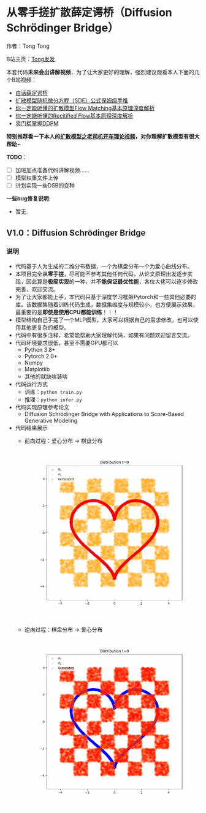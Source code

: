 # 从零手搓扩散薛定谔桥（Diffusion Schrödinger Bridge）

作者：Tong Tong 

B站主页：[Tong发发](https://space.bilibili.com/323109608)

本套代码**未来会出讲解视频**，为了让大家更好的理解，强烈建议观看本人下面的几个B站视频：
- [白话薛定谔桥](https://www.bilibili.com/video/BV1dsYieMEvj/)
- [扩散模型随机微分方程（SDE）公式保姆级手推](https://www.bilibili.com/video/BV1y1YpejEB4/)
- [你一定能听懂的扩散模型Flow Matching基本原理深度解析](https://www.bilibili.com/video/BV1Wv3xeNEds/)
- [你一定能听懂的Recitified Flow基本原理深度解析](https://www.bilibili.com/video/BV19m421G7W8/)
- [零门槛掌握DDPM](https://www.bilibili.com/video/BV1zz421i7UM/)

**特别推荐看一下本人的[扩散模型之老司机开车理论视频](https://www.bilibili.com/video/BV1qW42197dv/)，对你理解扩散模型有很大帮助~**

**TODO**：
- [ ] 加班加点准备代码讲解视频…… 
- [ ] 模型权重文件上传
- [ ] 计划实现一些DSB的变种

**一些bug修复说明**:
- 暂无


## V1.0：Diffusion Schrödinger Bridge

### 说明

* 代码基于人为生成的二维分布数据，一个为棋盘分布一个为爱心曲线分布。
* 本项目完全**从零手搓**，尽可能不参考其他任何代码，从论文原理出发逐步实现，因此算是**极简实现**的一种，并**不能保证最优性能**，各位大佬可以逐步修改完善，欢迎交流。
* 为了让大家都能上手，本代码只基于深度学习框架Pytorch和一些其他必要的库。该数据集随着训练代码生成，数据集维度与规模较小，也方便展示效果，最重要的是**即使是使用CPU都能训练**！！！
* 模型结构自己手搓了一个MLP模型，大家可以根据自己的需求修改，也可以使用其他更复杂的模型。
* 代码中有很多注释，希望能帮助大家理解代码，如果有问题欢迎留言交流。
* 代码环境要求很低，甚至不需要GPU都可以
    * Python 3.8+
    * Pytorch 2.0+ 
    * Numpy
    * Matplotlib
    * 其他的就缺啥装啥
* 代码运行方式
    * 训练：`python train.py`
    * 推理：`python infer.py`
* 代码实现原理参考论文
    * Diffusion Schrödinger Bridge with Applications to Score-Based Generative Modeling
* 代码结果展示
    * 前向过程：爱心分布 -> 棋盘分布
    ![result_forward](/fig/forward.gif)


    * 逆向过程：棋盘分布 -> 爱心分布
    ![result_backwrad](/fig/backward.gif)
